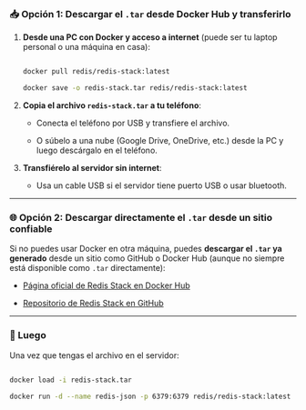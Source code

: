 ### 📥 **Opción 1: Descargar el `.tar` desde Docker Hub y transferirlo**

 

1. **Desde una PC con Docker y acceso a internet** (puede ser tu laptop personal o una máquina en casa):

   ```bash

   docker pull redis/redis-stack:latest

   docker save -o redis-stack.tar redis/redis-stack:latest

   ```

 

2. **Copia el archivo `redis-stack.tar` a tu teléfono**:

   - Conecta el teléfono por USB y transfiere el archivo.

   - O súbelo a una nube (Google Drive, OneDrive, etc.) desde la PC y luego descárgalo en el teléfono.

 

3. **Transfiérelo al servidor sin internet**:

   - Usa un cable USB  si el servidor tiene puerto USB o usar bluetooth.
 

---

### 🌐 **Opción 2: Descargar directamente el `.tar` desde un sitio confiable**

 

Si no puedes usar Docker en otra máquina, puedes **descargar el `.tar` ya generado** desde un sitio como GitHub o Docker Hub (aunque no siempre está disponible como `.tar` directamente):

 

- [Página oficial de Redis Stack en Docker Hub](https://hub.docker.com/r/redis/redis-stack)

- [Repositorio de Redis Stack en GitHub](https://github.com/redis-stack/redis-stack/releases)

 
---

 

### 🧰 Luego

 

Una vez que tengas el archivo en el servidor:

 

```bash

docker load -i redis-stack.tar

docker run -d --name redis-json -p 6379:6379 redis/redis-stack:latest

```

 
